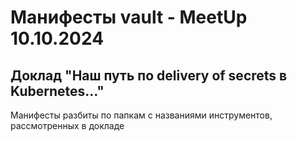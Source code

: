 # Манифесты vault - MeetUp 10.10.2024
## Доклад "Наш путь по delivery of secrets в Kubernetes…"
Манифесты разбиты по папкам с названиями инструментов, рассмотренных в докладе


